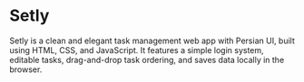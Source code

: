 # Setly
Setly is a clean and elegant task management web app with Persian UI, built using HTML, CSS, and JavaScript. It features a simple login system, editable tasks, drag-and-drop task ordering, and saves data locally in the browser.
